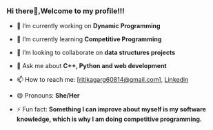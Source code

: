 ### Hi there👋,Welcome to my profile!!!


- 🔭 I’m currently working on **Dynamic Programming**
- 🌱 I’m currently learning **Competitive Programming**
- 👯 I’m looking to collaborate on **data structures projects**

- 💬 Ask me about **C++, Python and web development**
- 📫 How to reach me: [ritikagarg60814@gmail.com], [Linkedin](https://www.linkedin.com/in/ritika-garg-b39270194/)
- 😄 Pronouns: **She/Her**
- ⚡ Fun fact: **Something I can improve about myself is my software knowledge, which is why I am doing competitive programming.**

